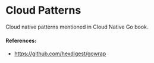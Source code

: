 # Cloud Patterns

Cloud native patterns mentioned in Cloud Native Go book.

#### References:
- https://github.com/hexdigest/gowrap
